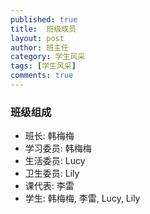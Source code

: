 ```yaml
---
published: true
title:  班级成员
layout: post
author: 班主任
category: 学生风采
tags: [学生风采]
comments: true 
---
```


### 班级组成

- 班长: 韩梅梅
- 学习委员: 韩梅梅
- 生活委员: Lucy
- 卫生委员: Lily
- 课代表: 李雷
- 学生: 韩梅梅, 李雷, Lucy, Lily
<!--more-->

